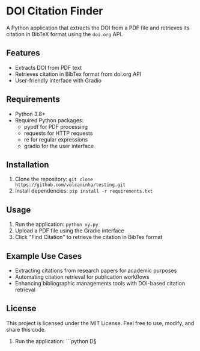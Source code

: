 # DOI Citation Finder

A Python application that extracts the DOI from a PDF file and retrieves
its citation in BibTeX format using the `doi.org` API.

## Features

- Extracts DOI from PDF text
- Retrieves citation in BibTex format from doi.org API
- User-friendly interface with Gradio

## Requirements

- Python 3.8+
- Required Python packages:
   - pypdf for PDF processing
   - requests for HTTP requests
   - re for regular expressions
   - gradio for the user interface

## Installation

1. Clone the repository: ```git clone https://github.com/volcaninha/testing.git```
2. Install dependencies: ```pip install -r requirements.txt```

## Usage

1. Run the application: ```python xy.py```
2. Upload a PDF file using the Gradio interface
3. Click "Find Citation" to retrieve the citation in BibTex format

## Example Use Cases

- Extracting citations from research papers for academic purposes
- Automating citation retrieval for publication workflows
- Enhancing bibliographic managements tools with DOI-based citation retrieval

## License

This project is licensed under the MIT License. Feel free to use, modify, and share this code.
1. Run the application: ```python D§
